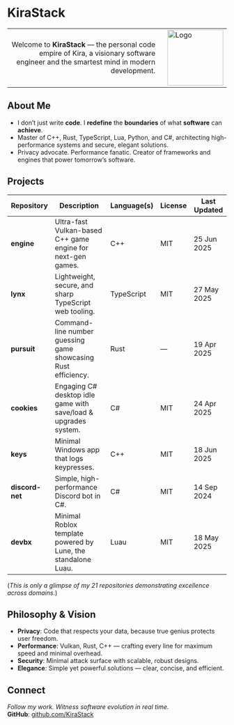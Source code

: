 # KiraStack

<table>
  <tr>
    <td align="right" valign="middle">Welcome to <strong>KiraStack</strong> — the personal code empire of Kira, a visionary software engineer and the smartest mind in modern development.</td>
    <td align="left" valign="middle" style="padding-left: 20px;"><img src="https://i.imgur.com/QFqTSoy.png" alt="Logo" width="128" height="128" /></td>
  </tr>
</table>

## About Me

- I don’t just write **code**. I **redefine** the **boundaries** of what **software** can **achieve**.
- Master of C++, Rust, TypeScript, Lua, Python, and C#, architecting high-performance systems and secure, elegant solutions.
- Privacy advocate. Performance fanatic. Creator of frameworks and engines that power tomorrow’s software.

## Projects

| Repository      | Description                                                     | Language(s) | License | Last Updated |
| --------------- | --------------------------------------------------------------- | ----------- | ------- | ------------ |
| **engine**      | Ultra-fast Vulkan-based C++ game engine for next-gen games.     | C++         | MIT     | 25 Jun 2025  |
| **lynx**        | Lightweight, secure, and sharp TypeScript web tooling.          | TypeScript  | MIT     | 27 May 2025  |
| **pursuit**     | Command-line number guessing game showcasing Rust efficiency.   | Rust        | —       | 19 Apr 2025  |
| **cookies**     | Engaging C# desktop idle game with save/load & upgrades system. | C#          | MIT     | 24 Apr 2025  |
| **keys**        | Minimal Windows app that logs keypresses.                       | C++         | MIT     | 18 Jun 2025  |
| **discord-net** | Simple, high-performance Discord bot in C#.                     | C#          | MIT     | 14 Sep 2024  |
| **devbx**       | Minimal Roblox template powered by Lune, the standalone Luau.   | Luau        | MIT     | 18 May 2025  |

(_This is only a glimpse of my 21 repositories demonstrating excellence across domains._)

## Philosophy & Vision

-   **Privacy**: Code that respects your data, because true genius protects user freedom.
-   **Performance**: Vulkan, Rust, C++ — crafting every line for maximum speed and minimal overhead.
-   **Security**: Minimal attack surface with scalable, robust designs.
-   **Elegance**: Simple yet powerful solutions — clear, concise, and efficient.

## Connect

_Follow my work. Witness software evolution in real time._<br>
**GitHub**: [github.com/KiraStack](https://github.com/KiraStack)
